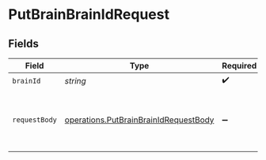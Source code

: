 # PutBrainBrainIdRequest


## Fields

| Field                                                                                          | Type                                                                                           | Required                                                                                       | Description                                                                                    | Example                                                                                        |
| ---------------------------------------------------------------------------------------------- | ---------------------------------------------------------------------------------------------- | ---------------------------------------------------------------------------------------------- | ---------------------------------------------------------------------------------------------- | ---------------------------------------------------------------------------------------------- |
| `brainId`                                                                                      | *string*                                                                                       | :heavy_check_mark:                                                                             | N/A                                                                                            |                                                                                                |
| `requestBody`                                                                                  | [operations.PutBrainBrainIdRequestBody](../../models/operations/putbrainbrainidrequestbody.md) | :heavy_minus_sign:                                                                             | N/A                                                                                            | {<br/>"name": "Test Updated Brain"<br/>}                                                       |